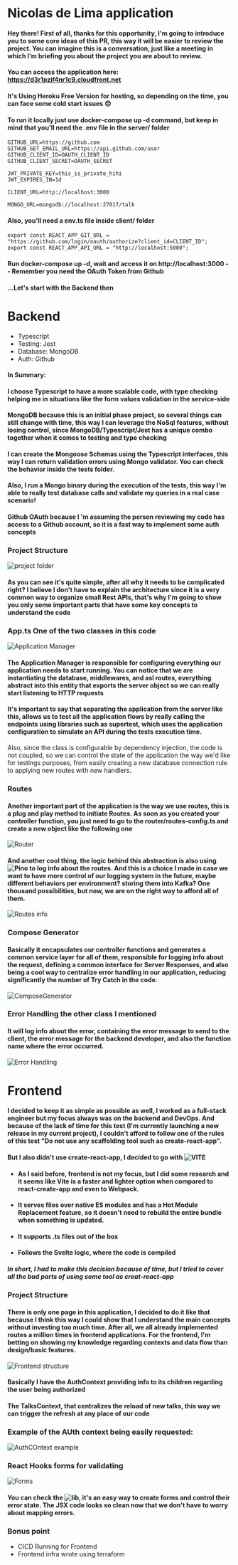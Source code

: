 # Nicolas de Lima application

#### Hey there! First of all, thanks for this opportunity, I'm going to introduce you to some core ideas of this PR, this way it will be easier to review the project. You can imagine this is a conversation, just like a meeting in which I'm briefing you about the project you are about to review.

#### You can access the application here: https://d3r1pzif4nr1c9.cloudfront.net
#### It's Using Heroku Free Version for hosting, so depending on the time, you can face some cold start issues 😞

#### To run it locally just use docker-compose up -d command, but keep in mind that you'll need the .env file in the server/ folder

```
GITHUB_URL=https://github.com
GITHUB_GET_EMAIL_URL=https://api.github.com/user
GITHUB_CLIENT_ID=OAUTH_CLIENT_ID
GITHUB_CLIENT_SECRET=OAUTH_SECRET

JWT_PRIVATE_KEY=this_is_private_hihi
JWT_EXPIRES_IN=1d

CLIENT_URL=http://localhost:3000

MONGO_URL=mongodb://localhost:27017/talk
```

#### Also, you'll need a env.ts file inside client/ folder

```
export const REACT_APP_GIT_URL = "https://github.com/login/oauth/authorize?client_id=CLIENT_ID";
export const REACT_APP_API_URL = "http://localhost:5000";
```

#### Run docker-compose up -d, wait and access it on http://localhost:3000 -- Remember you need the OAuth Token from Github

#### ...Let's start with the Backend then

# Backend

- Typescript 
- Testing: Jest
- Database: MongoDB
- Auth: Github

#### In Summary:
#### I choose Typescript to have a more scalable code, with type checking helping me in situations like the form values validation in the service-side 
#### MongoDB because this is an initial phase project, so several things can still change with time, this way I can leverage the NoSql features, without losing control, since MongoDB/Typescript/Jest has a unique combo together when it comes to testing and type checking

####  I can create the Mongoose Schemas using the Typescript interfaces, this way I can return validation errors using Mongo validator. You can check the behavior inside the tests folder.

#### Also, I run a Mongo binary during the execution of the tests, this way I'm able to really test database calls and validate my queries in a real case scenario!

#### Github OAuth because I 'm assuming  the person reviewing my code has access to a Github account, so it is a fast way to implement some auth concepts

### Project Structure

![project folder](https://nicrepoimg.s3.amazonaws.com/Screenshot+from+2021-09-05+09-21-42.png)

#### As you can see it's quite simple, after all why it needs to be complicated right? I believe I don't have to explain the architecture since it is a very common way to organize small Rest APIs, that's why I'm going to show you only some important parts that  have some key concepts to understand the code

 ### App.ts One of the two classes in this code

![Application Manager](https://nicrepoimg.s3.amazonaws.com/Screenshot+from+2021-09-05+09-27-21.png)
#### The Application Manager is responsible for configuring everything our application needs to start running. You can notice that we are instantiating the database, middlewares, and asl routes, everything abstract into this entity that exports the server object so we can really start listening to HTTP requests

#### It's important to say that separating the application from the server like this, allows us to test all the application flows by really calling the endpoints using libraries such as supertest, which uses the application configuration to simulate an API during the tests execution time.
Also, since the class is configurable by dependency injection, the code is not coupled, so we can control the state of the application the way we'd like for testings purposes, from easily creating a new database connection rule to applying new routes with new handlers. 

### Routes

#### Another important part of the application is the way we use routes, this is a plug and play method to initiate Routes. As soon as you created your controller function, you just need to go to the router/routes-config.ts and create a new object like the following one

![Router](https://nicrepoimg.s3.amazonaws.com/Screenshot+from+2021-09-05+09-37-49.png)

#### And another cool thing, the logic behind this abstraction is also using ![Pino](https://github.com/pinojs/pino) to log info about the routes. And this is a choice I made in case we want to have more control of our logging system in the future, maybe different behaviors per environment? storing them into Kafka? One thousand possibilities, but now, we are on the right way to afford all of them.

![Routes info](https://nicrepoimg.s3.amazonaws.com/Screenshot+from+2021-09-05+09-46-37.png)

### Compose Generator

#### Basically it encapsulates our controller functions and generates a common service layer for all of them, responsible for logging info about the request, defining a common interface for Server Responses, and also being a cool way to centralize error handling in our application, reducing significantly the number of Try Catch in the code.

![ComposeGenerator](https://nicrepoimg.s3.amazonaws.com/Screenshot+from+2021-09-05+09-58-31.png)

### Error Handling the other class I mentioned

#### It will log info about the error, containing the error message to send to the client, the error message for the backend developer, and also the function name where the error occurred.

![Error Handling](https://nicrepoimg.s3.amazonaws.com/Screenshot+from+2021-09-05+10-07-11.png)

# Frontend

####  I decided to keep it as simple as possible as well, I worked as a full-stack engineer but my focus always was on the backend and DevOps. And because of the lack of time for this test (I'm currently launching a new release in my current project), I couldn't afford to follow one of the rules of this test "Do not use any scaffolding tool such as create-react-app".

#### But I also didn't use create-react-app, I decided to go with ![VITE](https://vitejs.dev/)
- #### As I said before, frontend is not my focus, but I did some research and it seems like Vite is a faster and lighter option when compared to react-create-app and even to Webpack. 

- #### It serves files over native ES modules and has a Hot Module Replacement feature, so it doesn't need to rebuild the entire bundle when something is updated.
- #### It supports .ts files out of the box
- #### Follows the Svelte logic, where the code is compiled

##### In short, I had to make this decision because of time, but I tried to cover all the bad parts of using some tool as creat-react-app

### Project Structure

#### There is only one page in this application, I decided to do it like that because I think this way I could show that I understand the main concepts without investing too much time. After all, we all already implemented routes a million times in frontend applications. For the frontend, I'm betting on showing my knowledge regarding contexts and data flow than design/basic features.

![Frontend structure](https://nicrepoimg.s3.amazonaws.com/Screenshot+from+2021-09-05+10-54-22.png)


#### Basically I have the AuthContext providing info to its children regarding the user being authorized 
#### The TalksContext, that centralizes the reload of new talks, this way we can trigger the refresh at any place of our code
### Example of the AUth context being easily requested:

![AuthCOntext example](https://nicrepoimg.s3.amazonaws.com/Screenshot+from+2021-09-05+11-09-32.png)

### React Hooks forms for validating

![Forms](https://nicrepoimg.s3.amazonaws.com/Screenshot+from+2021-09-05+11-04-39.png)

#### You can check the ![lib](https://react-hook-form.com/), it's an easy way to create forms and control their error state. The JSX code looks so clean now that we don't have to worry about mapping errors.


### Bonus point
 - CICD Running for Frontend
 - Frontend infra wrote using terraform
